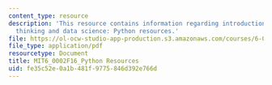 ```yaml
---
content_type: resource
description: 'This resource contains information regarding introduction to computational
  thinking and data science: Python resources.'
file: https://ol-ocw-studio-app-production.s3.amazonaws.com/courses/6-0002-introduction-to-computational-thinking-and-data-science-fall-2016/fe35c52e0a1b481f9775846d392e766d_MIT6_0002F16_PythonResurcs.pdf
file_type: application/pdf
resourcetype: Document
title: MIT6_0002F16_Python Resources
uid: fe35c52e-0a1b-481f-9775-846d392e766d
---
```


